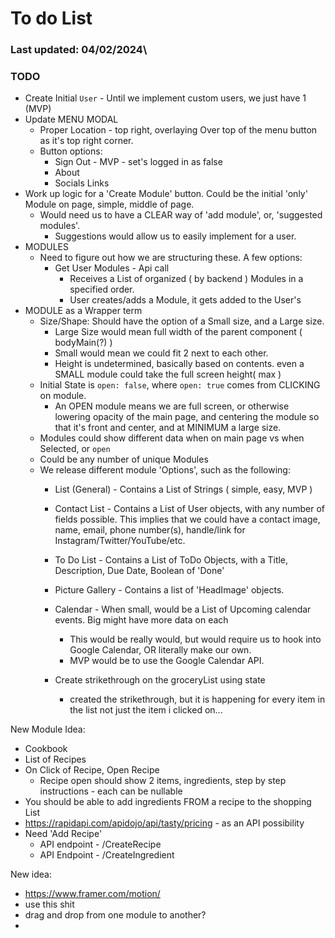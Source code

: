 # To do List

### Last updated: 04/02/2024\

### TODO

- Create Initial `User` - Until we implement custom users, we just have 1 (MVP)
- Update MENU MODAL
    - Proper Location - top right, overlaying Over top of the menu button as it's top right corner.
    - Button options:
        - Sign Out - MVP - set's logged in as false
        - About
        - Socials Links
- Work up logic for a 'Create Module' button. Could be the initial 'only' Module on page, simple, middle of page.
    - Would need us to have a CLEAR way of 'add module', or, 'suggested modules'.
        - Suggestions would allow us to easily implement for a user.
- MODULES
    - Need to figure out how we are structuring these. A few options:
        - Get User Modules - Api call
            - Receives a List of organized ( by backend ) Modules in a specified order.
            - User creates/adds a Module, it gets added to the User's
- MODULE as a Wrapper term
    - Size/Shape: Should have the option of a Small size, and a Large size.
        - Large Size would mean full width of the parent component ( bodyMain(?) )
        - Small would mean we could fit 2 next to each other.
        - Height is undetermined, basically based on contents. even a SMALL module could take the full screen height(
          max )
    - Initial State is `open: false`, where `open: true` comes from CLICKING on module.
        - An OPEN module means we are full screen, or otherwise lowering opacity of the main page, and centering the
          module so that it's front and center, and at MINIMUM a large size.
    - Modules could show different data when on main page vs when Selected, or `open`
    - Could be any number of unique Modules
    - We release different module 'Options', such as the following:
        - List (General) - Contains a List of Strings ( simple, easy, MVP )
        - Contact List - Contains a List of User objects, with any number of fields possible. This implies that we could
          have a contact image, name, email, phone number(s), handle/link for Instagram/Twitter/YouTube/etc.
        - To Do List - Contains a List of ToDo Objects, with a Title, Description, Due Date, Boolean of 'Done'
        - Picture Gallery - Contains a list of 'HeadImage' objects.
        - Calendar - When small, would be a List of Upcoming calendar events. Big might have more data on each
            - This would be really would, but would require us to hook into Google Calendar, OR literally make our own.
            - MVP would be to use the Google Calendar API.

        - Create strikethrough on the groceryList using state
            - created the strikethrough, but it is happening for every item in the list not just the item i clicked
              on...

New Module Idea:

- Cookbook
- List of Recipes
- On Click of Recipe, Open Recipe
    - Recipe open should show 2 items, ingredients, step by step instructions - each can be nullable
- You should be able to add ingredients FROM a recipe to the shopping List
- https://rapidapi.com/apidojo/api/tasty/pricing - as an API possibility
- Need 'Add Recipe'
    - API endpoint - /CreateRecipe
    - API Endpoint - /CreateIngredient

New idea:

- https://www.framer.com/motion/
- use this shit
- drag and drop from one module to another?
- 